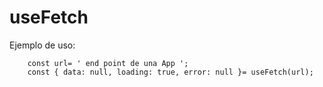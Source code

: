 # useFetch

Ejemplo de uso:

```
    const url= ' end point de una App ';
    const { data: null, loading: true, error: null }= useFetch(url);

```